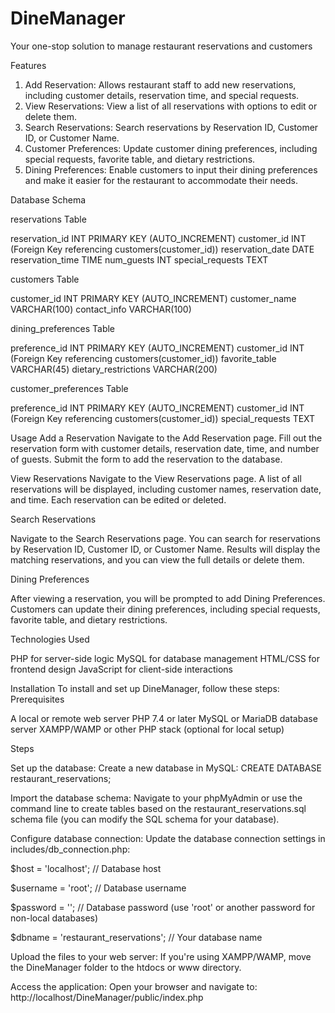 # DineManager
Your one-stop solution to manage restaurant reservations and customers

Features
1. Add Reservation: Allows restaurant staff to add new reservations, including customer details, reservation time, and special requests.
2. View Reservations: View a list of all reservations with options to edit or delete them.
3. Search Reservations: Search reservations by Reservation ID, Customer ID, or Customer Name.
4. Customer Preferences: Update customer dining preferences, including special requests, favorite table, and dietary restrictions.
5. Dining Preferences: Enable customers to input their dining preferences and make it easier for the restaurant to accommodate their needs.

Database Schema

reservations Table

reservation_id INT PRIMARY KEY (AUTO_INCREMENT)
customer_id INT (Foreign Key referencing customers(customer_id))
reservation_date DATE
reservation_time TIME
num_guests INT
special_requests TEXT


customers Table

customer_id INT PRIMARY KEY (AUTO_INCREMENT)
customer_name VARCHAR(100)
contact_info VARCHAR(100)


dining_preferences Table

preference_id INT PRIMARY KEY (AUTO_INCREMENT)
customer_id INT (Foreign Key referencing customers(customer_id))
favorite_table VARCHAR(45)
dietary_restrictions VARCHAR(200)


customer_preferences Table

preference_id INT PRIMARY KEY (AUTO_INCREMENT)
customer_id INT (Foreign Key referencing customers(customer_id))
special_requests TEXT


Usage
Add a Reservation
Navigate to the Add Reservation page.
Fill out the reservation form with customer details, reservation date, time, and number of guests.
Submit the form to add the reservation to the database.

View Reservations
Navigate to the View Reservations page.
A list of all reservations will be displayed, including customer names, reservation date, and time.
Each reservation can be edited or deleted.

Search Reservations

Navigate to the Search Reservations page.
You can search for reservations by Reservation ID, Customer ID, or Customer Name.
Results will display the matching reservations, and you can view the full details or delete them.

Dining Preferences

After viewing a reservation, you will be prompted to add Dining Preferences.
Customers can update their dining preferences, including special requests, favorite table, and dietary restrictions.

Technologies Used

PHP for server-side logic
MySQL for database management
HTML/CSS for frontend design
JavaScript for client-side interactions


Installation
To install and set up DineManager, follow these steps:
Prerequisites

A local or remote web server 
PHP 7.4 or later
MySQL or MariaDB database server
XAMPP/WAMP or other PHP stack (optional for local setup)

Steps

Set up the database:
Create a new database in MySQL:
CREATE DATABASE restaurant_reservations;

Import the database schema:
Navigate to your phpMyAdmin or use the command line to create tables based on the restaurant_reservations.sql schema file (you can modify the SQL schema for your database).

Configure database connection:
Update the database connection settings in includes/db_connection.php:

$host = 'localhost'; // Database host

$username = 'root'; // Database username

$password = ''; // Database password (use 'root' or another password for non-local databases)

$dbname = 'restaurant_reservations'; // Your database name

Upload the files to your web server:
If you're using XAMPP/WAMP, move the DineManager folder to the htdocs or www directory.

Access the application:
Open your browser and navigate to:
http://localhost/DineManager/public/index.php    
